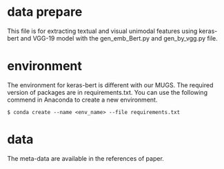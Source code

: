 # data prepare
This file is for extracting textual and visual unimodal features using keras-bert and VGG-19 model with the gen_emb_Bert.py and gen_by_vgg.py file.

# environment
The environment for keras-bert is different with our MUGS.
The required version of packages are in requirements.txt.
You can use the following commend in Anaconda to create a new environment.
```
$ conda create --name <env_name> --file requirements.txt
```

# data
The meta-data are available in the references of paper.
